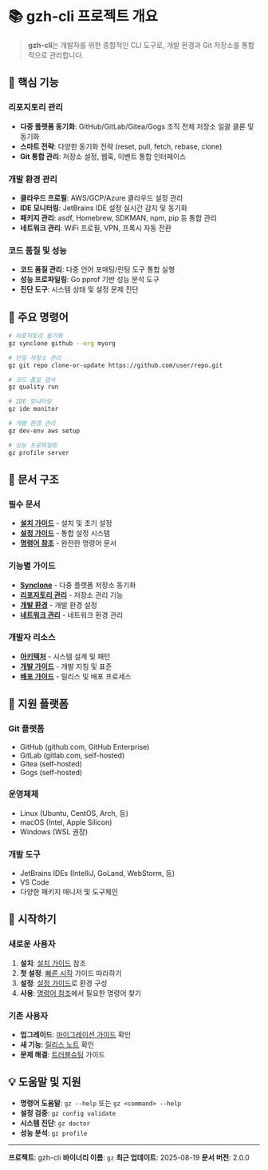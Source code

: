 # 📚 gzh-cli 프로젝트 개요

> **gzh-cli**는 개발자를 위한 종합적인 CLI 도구로, 개발 환경과 Git 저장소를 통합적으로 관리합니다.

## 🚀 핵심 기능

### 리포지토리 관리
- **다중 플랫폼 동기화**: GitHub/GitLab/Gitea/Gogs 조직 전체 저장소 일괄 클론 및 동기화
- **스마트 전략**: 다양한 동기화 전략 (reset, pull, fetch, rebase, clone)
- **Git 통합 관리**: 저장소 설정, 웹훅, 이벤트 통합 인터페이스

### 개발 환경 관리
- **클라우드 프로필**: AWS/GCP/Azure 클라우드 설정 관리
- **IDE 모니터링**: JetBrains IDE 설정 실시간 감지 및 동기화
- **패키지 관리**: asdf, Homebrew, SDKMAN, npm, pip 등 통합 관리
- **네트워크 관리**: WiFi 프로필, VPN, 프록시 자동 전환

### 코드 품질 및 성능
- **코드 품질 관리**: 다중 언어 포매팅/린팅 도구 통합 실행
- **성능 프로파일링**: Go pprof 기반 성능 분석 도구
- **진단 도구**: 시스템 상태 및 설정 문제 진단

## 🎯 주요 명령어

```bash
# 리포지토리 동기화
gz synclone github --org myorg

# 단일 저장소 관리
gz git repo clone-or-update https://github.com/user/repo.git

# 코드 품질 검사
gz quality run

# IDE 모니터링
gz ide monitor

# 개발 환경 관리
gz dev-env aws setup

# 성능 프로파일링
gz profile server
```

## 📖 문서 구조

### 필수 문서
- **[설치 가이드](../10-getting-started/)** - 설치 및 초기 설정
- **[설정 가이드](../40-configuration/40-configuration-guide.md)** - 통합 설정 시스템
- **[명령어 참조](../50-api-reference/50-command-reference.md)** - 완전한 명령어 문서

### 기능별 가이드
- **[Synclone](../30-features/30-synclone.md)** - 다중 플랫폼 저장소 동기화
- **[리포지토리 관리](../30-features/31-repository-management.md)** - 저장소 관리 기능
- **[개발 환경](../30-features/33-development-environment.md)** - 개발 환경 설정
- **[네트워크 관리](../30-features/34-network-management.md)** - 네트워크 환경 관리

### 개발자 리소스
- **[아키텍처](../20-architecture/20-system-overview.md)** - 시스템 설계 및 패턴
- **[개발 가이드](../60-development/)** - 개발 지침 및 표준
- **[배포 가이드](../70-deployment/)** - 릴리스 및 배포 프로세스

## 🔧 지원 플랫폼

### Git 플랫폼
- GitHub (github.com, GitHub Enterprise)
- GitLab (gitlab.com, self-hosted)
- Gitea (self-hosted)
- Gogs (self-hosted)

### 운영체제
- Linux (Ubuntu, CentOS, Arch, 등)
- macOS (Intel, Apple Silicon)
- Windows (WSL 권장)

### 개발 도구
- JetBrains IDEs (IntelliJ, GoLand, WebStorm, 등)
- VS Code
- 다양한 패키지 매니저 및 도구체인

## 🚀 시작하기

### 새로운 사용자
1. **설치**: [설치 가이드](../10-getting-started/10-installation.md) 참조
2. **첫 설정**: [빠른 시작](../10-getting-started/11-quick-start.md) 가이드 따라하기
3. **설정**: [설정 가이드](../40-configuration/40-configuration-guide.md)로 환경 구성
4. **사용**: [명령어 참조](../50-api-reference/50-command-reference.md)에서 필요한 명령어 찾기

### 기존 사용자
- **업그레이드**: [마이그레이션 가이드](../10-getting-started/migration-guides/) 확인
- **새 기능**: [릴리스 노트](../70-deployment/release-notes/) 확인
- **문제 해결**: [트러블슈팅](../90-maintenance/90-troubleshooting.md) 가이드

## 💡 도움말 및 지원

- **명령어 도움말**: `gz --help` 또는 `gz <command> --help`
- **설정 검증**: `gz config validate`
- **시스템 진단**: `gz doctor`
- **성능 분석**: `gz profile`

---

**프로젝트**: gzh-cli
**바이너리 이름**: `gz`
**최근 업데이트**: 2025-08-19
**문서 버전**: 2.0.0
